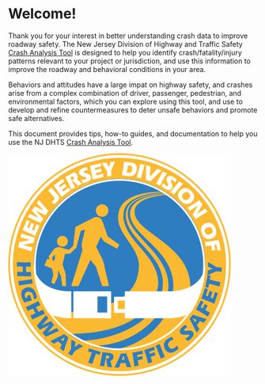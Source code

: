 # Welcome!

Thank you for your interest in better understanding crash data to improve roadway safety. The New Jersey Division of Highway and Traffic Safety [Crash Analysis Tool](http://njdhts.numetric.com) is designed to help you identify crash/fatality/injury patterns relevant to your project or jurisdiction, and use this information to improve the roadway and behavioral conditions in your area.

Behaviors and attitudes have a large impat on highway safety, and crashes arise from a complex combination of driver, passenger, pedestrian, and environmental factors, which you can explore using this tool, and use to develop and refine countermeasures to deter unsafe behaviors and promote safe alternatives.

This document provides tips, how-to guides, and documentation to help you use the NJ DHTS [Crash Analysis Tool](http://njdhts.numetric.com).

![](/assets/_9a19f_450x450.png)


